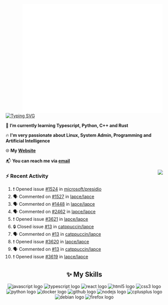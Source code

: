 <img align="right" width="450" src="github-metrics.svg">

[![Typing SVG](https://readme-typing-svg.herokuapp.com?duration=2500&vCenter=true&width=200&height=40&lines=Hello+World+👋)](https://git.io/typing-svg)

🌱 **I’m currently learning Typescript, Python, C++ and Rust**

🔥 **I'm very passionate about Linux, System Admin, Programming and Artificial Intelligence**

🌐 **My [Website](https://kpcofgs.github.io/)**

📬 **You can reach me via [email](mailto:shixian_sheng-2@protonmail.com)**

<a>
    <img align="right" height=210px src="https://github-readme-stats.vercel.app/api?username=KPCOFGS&theme=tokyonight&show_icons=true&show=prs_merged">
</a>

### ⚡ **Recent Activity**
<!--START_SECTION:activity-->
1. ❗ Opened issue [#1524](https://github.com/microsoft/presidio/issues/1524) in [microsoft/presidio](https://github.com/microsoft/presidio)
2. 🗣 Commented on [#1527](https://github.com/lapce/lapce/issues/1527#issuecomment-2640007618) in [lapce/lapce](https://github.com/lapce/lapce)
3. 🗣 Commented on [#1448](https://github.com/lapce/lapce/issues/1448#issuecomment-2639998715) in [lapce/lapce](https://github.com/lapce/lapce)
4. 🗣 Commented on [#2462](https://github.com/lapce/lapce/issues/2462#issuecomment-2608040362) in [lapce/lapce](https://github.com/lapce/lapce)
5. ❗ Opened issue [#3621](https://github.com/lapce/lapce/issues/3621) in [lapce/lapce](https://github.com/lapce/lapce)
6. 🔒 Closed issue [#13](https://github.com/catppuccin/lapce/issues/13) in [catppuccin/lapce](https://github.com/catppuccin/lapce)
7. 🗣 Commented on [#13](https://github.com/catppuccin/lapce/issues/13#issuecomment-2606162280) in [catppuccin/lapce](https://github.com/catppuccin/lapce)
8. ❗ Opened issue [#3620](https://github.com/lapce/lapce/issues/3620) in [lapce/lapce](https://github.com/lapce/lapce)
9. 🗣 Commented on [#13](https://github.com/catppuccin/lapce/issues/13#issuecomment-2606145119) in [catppuccin/lapce](https://github.com/catppuccin/lapce)
10. ❗ Opened issue [#3619](https://github.com/lapce/lapce/issues/3619) in [lapce/lapce](https://github.com/lapce/lapce)
<!--END_SECTION:activity-->

<div align="center">
    
## ✨ **My Skills**

  <img src="https://cdn.jsdelivr.net/gh/devicons/devicon/icons/javascript/javascript-original.svg" height="30" alt="javascript logo"  />
  <img src="https://cdn.jsdelivr.net/gh/devicons/devicon/icons/typescript/typescript-original.svg" height="30" alt="typescript logo"  />
  <img src="https://cdn.jsdelivr.net/gh/devicons/devicon/icons/react/react-original.svg" height="30" alt="react logo"  />
  <img src="https://cdn.jsdelivr.net/gh/devicons/devicon/icons/html5/html5-original.svg" height="30" alt="html5 logo"  />
  <img src="https://cdn.jsdelivr.net/gh/devicons/devicon/icons/css3/css3-original.svg" height="30" alt="css3 logo"  />
  <img src="https://cdn.jsdelivr.net/gh/devicons/devicon/icons/python/python-original.svg" height="30" alt="python logo"  />
  <img src="https://cdn.jsdelivr.net/gh/devicons/devicon/icons/docker/docker-original.svg" height="30" alt="docker logo"  />
  <img src="https://cdn.jsdelivr.net/gh/devicons/devicon/icons/github/github-original.svg" height="30" alt="github logo"  />
  <img src="https://cdn.jsdelivr.net/gh/devicons/devicon/icons/nodejs/nodejs-original.svg" height="30" alt="nodejs logo"  />
  <img src="https://cdn.jsdelivr.net/gh/devicons/devicon/icons/cplusplus/cplusplus-original.svg" height="30" alt="cplusplus logo"  />
  <img src="https://cdn.jsdelivr.net/gh/devicons/devicon/icons/debian/debian-original.svg" height="30" alt="debian logo"  />
  <img src="https://cdn.jsdelivr.net/gh/devicons/devicon/icons/firefox/firefox-original.svg" height="30" alt="firefox logo"  />
</div>
